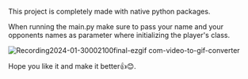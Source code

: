 This project is completely made with native python packages.

When running the main.py make sure to pass your name and your opponents names as parameter where initializing the player's class.

![Recording2024-01-30002100final-ezgif com-video-to-gif-converter](https://github.com/Moyz92/TIC-TAC-TOE/assets/89750189/1a978f23-9ad4-4632-980f-26ccd9ef89af)

Hope you like it and make it better👍😊.
